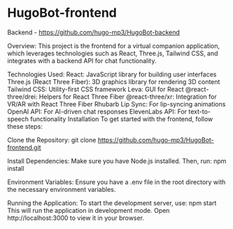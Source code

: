 # HugoBot-frontend

Backend - https://github.com/hugo-mp3/HugoBot-backend

Overview:
This project is the frontend for a virtual companion application, which leverages technologies such as React, Three.js, Tailwind CSS, and integrates with a backend API for chat functionality.

Technologies Used:
React: JavaScript library for building user interfaces
Three.js (React Three Fiber): 3D graphics library for rendering 3D content
Tailwind CSS: Utility-first CSS framework
Leva: GUI for React
@react-three/drei: Helpers for React Three Fiber
@react-three/xr: Integration for VR/AR with React Three Fiber
Rhubarb Lip Sync: For lip-syncing animations
OpenAI API: For AI-driven chat responses
ElevenLabs API: For text-to-speech functionality
Installation
To get started with the frontend, follow these steps:

Clone the Repository:
git clone https://github.com/hugo-mp3/HugoBot-frontend.git

Install Dependencies:
Make sure you have Node.js installed. Then, run:
npm install

Environment Variables:
Ensure you have a .env file in the root directory with the necessary environment variables.

Running the Application:
To start the development server, use:
npm start
This will run the application in development mode. Open http://localhost:3000 to view it in your browser.
